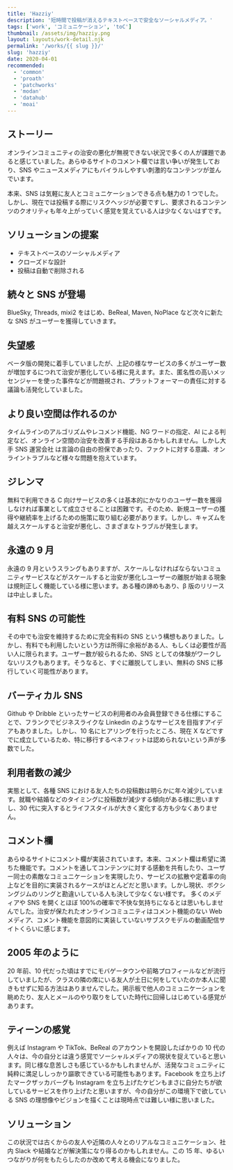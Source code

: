 ```yaml
---
title: 'Hazziy'
description: '短時間で投稿が消えるテキストベースで安全なソーシャルメディア。'
tags: ['work', 'コミュニケーション', 'toC']
thumbnail: /assets/img/hazziy.png
layout: layouts/work-detail.njk
permalink: '/works/{{ slug }}/'
slug: 'hazziy'
date: 2020-04-01
recommended:
  - 'common'
  - 'proath'
  - 'patchworks'
  - 'modan'
  - 'datahub'
  - 'moai'
---
```


## ストーリー

オンラインコミュニティの治安の悪化が無視できない状況で多くの人が課題であると感じていました。あらゆるサイトのコメント欄では言い争いが発生しており、SNS やニュースメディアにもバイラルしやすい刺激的なコンテンツが並んでいます。

本来、SNS は気軽に友人とコミュニケーションできる点も魅力の 1 つでした。しかし、現在では投稿する際にリスクヘッジが必要ですし、要求されるコンテンツのクオリティも年々上がっていく感覚を覚えている人は少なくないはずです。

## ソリューションの提案

- テキストベースのソーシャルメディア
- クローズドな設計
- 投稿は自動で削除される

## 続々と SNS が登場

BlueSky, Threads, mixi2 をはじめ、BeReal, Maven, NoPlace など次々に新たな SNS がユーザーを獲得していきます。

## 失望感

ベータ版の開発に着手していましたが、上記の様なサービスの多くがユーザー数が増加するにつれて治安が悪化している様に見えます。また、匿名性の高いメッセンジャーを使った事件などが問題視され、プラットフォーマーの責任に対する議論も活発化していました。

## より良い空間は作れるのか

タイムラインのアルゴリズムやレコメンド機能、NG ワードの指定、AI による判定など、オンライン空間の治安を改善する手段はあるかもしれません。しかし大手 SNS 運営会社 は言論の自由の担保であったり、ファクトに対する意識、オンライントラブルなど様々な問題を抱えています。

## ジレンマ

無料で利用できる C 向けサービスの多くは基本的にかなりのユーザー数を獲得しなければ事業として成立させることは困難です。そのため、新規ユーザーの獲得や継続率を上げるための施策に取り組む必要があります。しかし、キャズムを越えスケールすると治安が悪化し、さまざまなトラブルが発生します。

## 永遠の 9 月

永遠の 9 月というスラングもありますが、スケールしなければならないコミュニティサービスなどがスケールすると治安が悪化しユーザーの離脱が始まる現象は規則正しく機能している様に思います。ある種の諦めもあり、β 版のリリースは中止しました。

## 有料 SNS の可能性

その中でも治安を維持するために完全有料の SNS という構想もありました。しかし、有料でも利用したいという方は所得に余裕がある人、もしくは必要性が高い人に限られます。ユーザー数が絞られるため、SNS としての体験がワークしないリスクもあります。そうなると、すぐに離脱してしまい、無料の SNS に移行していく可能性があります。

## バーティカル SNS

Github や Dribble といったサービスの利用者のみ会員登録できる仕様にすることで、フランクでビジネスライクな Linkedin のようなサービスを目指すアイデアもありました。しかし、10 名にヒアリングを行ったところ、現在 X などですでに成立しているため、特に移行するベネフィットは認められないという声が多数でした。

## 利用者数の減少

実態として、各種 SNS における友人たちの投稿数は明らかに年々減少しています。就職や結婚などのタイミングに投稿数が減少する傾向がある様に思いますし、30 代に突入するとライフスタイルが大きく変化する方も少なくありません。

## コメント欄

あらゆるサイトにコメント欄が実装されています。本来、コメント欄は希望に満ちた機能です。コメントを通してコンテンツに対する感動を共有したり、ユーザー同士の素敵なコミュニケーションを実現したり、サービスの拡散や定着率の向上などを目的に実装されるケースがほとんどだと思います。しかし現状、ボクシングジムのリングと勘違いしている人も決して少なくない様です。
多くのメディアや SNS を開くとほぼ 100%の確率で不快な気持ちになるとは思いもしませんでした。治安が保たれたオンラインコミュニティはコメント機能のない Web メディア、コメント機能を意図的に実装していないサブスクモデルの動画配信サイトくらいに感じます。

## 2005 年のように

20 年前、10 代だった頃はすでにモバゲータウンや前略プロフィールなどが流行していましたが、クラスの隣の席にいる友人が土日に何をしていたのか本人に聞きもせずに知る方法はありませんでした。掲示板で他人のコミュニケーションを眺めたり、友人とメールのやり取りをしていた時代に回帰しはじめている感覚があります。

## ティーンの感覚

例えば Instagram や TikTok、BeReal のアカウントを開設したばかりの 10 代の人々は、今の自分とは違う感覚でソーシャルメディアの現状を捉えていると思います。同じ様な息苦しさも感じているかもしれませんが、活発なコミュニティに純粋に満足ししっかり謳歌できている可能性もあります。Facebook を立ち上げたマークザッカバーグも Instagram を立ち上げたケビンもまさに自分たちが欲しているサービスを作り上げたと思いますが、今の自分がこの環境下で欲している SNS の理想像やビジョンを描くことは現時点では難しい様に思いました。

## ソリューション

この状況では古くからの友人や近隣の人々とのリアルなコミュニケーション、社内 Slack や結婚などが解決策になり得るのかもしれません。この 15 年、ゆるいつながりが何をもたらしたのか改めて考える機会になりました。
